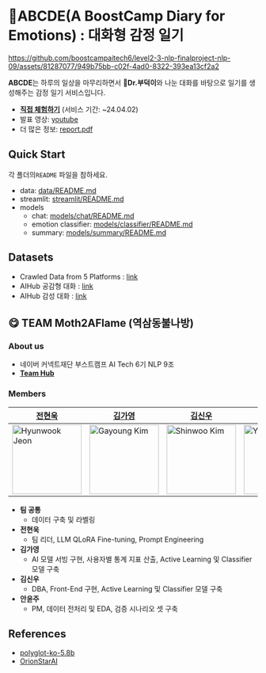 # 📖ABCDE(A BoostCamp Diary for Emotions) : 대화형 감정 일기


https://github.com/boostcampaitech6/level2-3-nlp-finalproject-nlp-09/assets/81287077/949b75bb-c02f-4ad0-8322-393ea13cf2a2



**ABCDE**는 하루의 일상을 마무리하면서 🦆**Dr.부덕이**와 나눈 대화를 바탕으로 일기를 생성해주는 감정 일기 서비스입니다.
- **[직접 체험하기](https://m2af-abcde.streamlit.app/)** (서비스 기간: ~24.04.02)
- 발표 영상: [youtube](https://youtu.be/r7ngZ25C5qg)
- 더 많은 정보: [report.pdf](https://github.com/boostcampaitech6/level2-3-nlp-finalproject-nlp-09/blob/develop/report.pdf)
## Quick Start
각 폴더의`README` 파일을 참하세요.
- data: [data/README.md](https://github.com/boostcampaitech6/level2-3-nlp-finalproject-nlp-09/blob/develop/data/README.md)
- streamlit: [streamlit/README.md](https://github.com/boostcampaitech6/level2-3-nlp-finalproject-nlp-09/blob/develop/streamlit/README.md)
- models
  - chat: [models/chat/README.md](https://github.com/boostcampaitech6/level2-3-nlp-finalproject-nlp-09/blob/develop/models/chat/README.md)
  - emotion classifier: [models/classifier/README.md](https://github.com/boostcampaitech6/level2-3-nlp-finalproject-nlp-09/blob/develop/models/classifier/README.md)
  - summary: [models/summary/README.md](https://github.com/boostcampaitech6/level2-3-nlp-finalproject-nlp-09/blob/develop/models/summary/README.md)


## Datasets
- Crawled Data from 5 Platforms : [link](https://huggingface.co/datasets/m2af/ko-emotion-dataset)
- AIHub 공감형 대화 : [link](https://www.aihub.or.kr/aihubdata/data/view.do?currMenu=115&topMenu=100&aihubDataSe=data&dataSetSn=71305)
- AIHub 감성 대화 : [link](https://www.aihub.or.kr/aihubdata/data/view.do?currMenu=115&topMenu=100&aihubDataSe=data&dataSetSn=86)

## 😋 TEAM Moth2AFlame (역삼동불나방)
### About us
- 네이버 커넥트재단 부스트캠프 AI Tech 6기 NLP 9조
- **[Team Hub](https://huggingface.co/m2af)**
### Members
| [전현욱]([https://github.com/](https://github.com/enearsist)) | [김가영](https://github.com/garongkim) | [김신우](https://github.com/kimsw9703) | [안윤주](https://github.com/nyunzoo) | [곽수연(명예팀원)](https://github.com/gongree) |
| --- | --- | --- | --- | --- |
| <img src="https://github.com/boostcampaitech6/level1-semantictextsimilarity-nlp-01/assets/81287077/0a2cc555-e3fc-4fb1-9c05-4c99038603b3)" width="140px" height="140px" title="Hyunwook Jeon" /> | <img src="https://github.com/boostcampaitech6/level1-semantictextsimilarity-nlp-01/assets/81287077/0fb3496e-d789-4368-bbac-784aeac06c89)" width="140px" height="140px" title="Gayoung Kim" /> | <img src="https://github.com/boostcampaitech6/level1-semantictextsimilarity-nlp-01/assets/81287077/77b3a062-9199-4d87-8f6e-70ecf42a1df3)" width="140px" height="140px" title="Shinwoo Kim" /> | <img src="https://github.com/boostcampaitech6/level1-semantictextsimilarity-nlp-01/assets/81287077/f3b42c80-7b82-4fa1-923f-0f11945570e6)" width="140px" height="140px" title="Yunju An" /> | <img src="https://github.com/boostcampaitech6/level1-semantictextsimilarity-nlp-01/assets/81287077/d500e824-f86d-4e72-ba59-a21337e6b5a3)" width="140px" height="140px" title="Suyeon Kwak" /> |

- **팀 공통**
  - 데이터 구축 및 라벨링
- **전현욱**
  - 팀 리더, LLM QLoRA Fine-tuning, Prompt Engineering
- **김가영**
  - AI 모델 서빙 구현, 사용자별 통계 지표 산출, Active Learning 및 Classifier 모델 구축
- **김신우**
  - DBA, Front-End 구현, Active Learning 및 Classifier 모델 구축
- **안윤주**
  - PM, 데이터 전처리 및 EDA, 검증 시나리오 셋 구축
 
## References
- [polyglot-ko-5.8b](https://huggingface.co/EleutherAI/polyglot-ko-5.8b)
- [OrionStarAI](https://huggingface.co/OrionStarAI)

